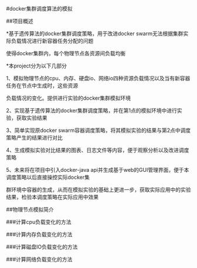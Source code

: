 #docker集群调度算法的模拟

##项目概述

*基于遗传算法的docker集群调度策略，用于改进docker swarm无法根据集群实际负载情况进行新容器任务分配的问题

使得docker集群内，每个物理节点各资源间负载均衡

*本project分为以下几部分

 1、模拟物理节点的cpu、内存、硬盘io、网络io四种资源负载情况以及当有新容器任务在节点中生成时，这些资源

 负载情况的变化。提供进行实验的docker集群模拟环境
 
 2、实现基于遗传算法的docker集群调度策略，并在第1点的模拟环境中进行实验，获取实验结果
 
 3、简单实现原docker swarm容器调度策略，将其模拟实验的结果与第2点中调度策略产生的结果进行对比
 
 4、生成模拟实验对比结果的图表、日志文件等内容，便于观察分析以及改进调度策略
 
 5、未来将在项目中引入docker-java api并生成基于web的GUI管理界面，便于本调度策略以后直接操控实际docker集
 
 群环境中容器的生成，从而在模拟实验的基础上更进一步，获取实际应用中的实验结果，检验本调度策略在实际应用中效果
 
##物理节点模拟简介

###计算cpu负载变化的方法
 
###计算内存负载变化的方法

###计算磁盘IO负载变化的方法

###计算网络负载变化的方法






 